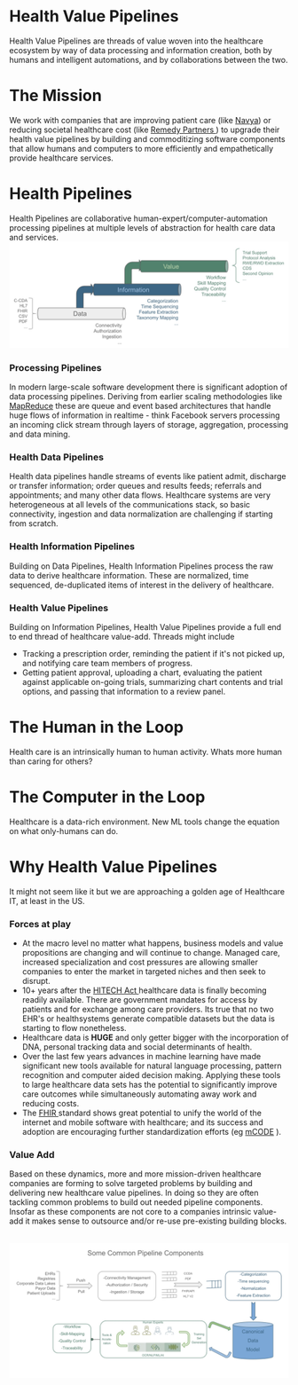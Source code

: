 # Health Value Pipelines
Health Value Pipelines are threads of value woven into the healthcare ecosystem by way of data processing and information creation, both by humans and intelligent automations, and by collaborations between the two.

# The Mission
We work with companies that are improving patient care (like [Navya](https://navya.care/)) or reducing societal healthcare cost (like [Remedy Partners ](https://www.remedypartners.com/)) to upgrade their health value pipelines by building and commoditizing software components that allow humans and computers to more efficiently and empathetically provide healthcare services.

# Health Pipelines
Health Pipelines are collaborative human-expert/computer-automation processing pipelines at multiple levels of abstraction for health care data and services.
<br/>
<img src="/HealthPipelines-picture.jpeg" style="border:none;">
### Processing Pipelines
In modern large-scale software development there is significant adoption of data processing pipelines. Deriving from earlier scaling methodologies like [MapReduce](https://en.wikipedia.org/wiki/MapReduce) these are queue and event based architectures that handle huge flows of information in realtime - think Facebook servers processing an incoming click stream through layers of storage, aggregation, processing and data mining.

### Health Data Pipelines
Health data pipelines handle streams of events like patient admit, discharge or transfer information; order queues and results feeds; referrals and appointments; and many other data flows. Healthcare systems are very heterogeneous at all levels of the communications stack, so basic connectivity, ingestion and data normalization are challenging if starting from scratch.

### Health Information Pipelines
Building on Data Pipelines, Health Information Pipelines process the raw data to derive healthcare information. These are normalized, time sequenced, de-duplicated items of interest in the delivery of healthcare.

### Health Value Pipelines
Building on Information Pipelines, Health Value Pipelines provide a full end to end thread of healthcare value-add. Threads might include
- Tracking a prescription order, reminding the patient if it's not picked up, and notifying care team members of progress.
- Getting patient approval, uploading a chart, evaluating the patient against applicable on-going trials, summarizing chart contents and trial options, and passing that information to a review panel.

# The Human in the Loop
Health care is an intrinsically human to human activity. Whats more human than caring for others?

# The Computer in the Loop
Healthcare is a data-rich environment. New ML tools change the equation on what only-humans can do.

# Why Health Value Pipelines
It might not seem like it but we are approaching a golden age of Healthcare IT, at least in the US.

### Forces at play
- At the macro level no matter what happens, business models and value propositions are changing and will continue to change. Managed care, increased specialization and cost pressures are allowing smaller companies to enter the market in targeted niches and then seek to disrupt.
- 10+ years after the [HITECH Act ](https://www.hipaajournal.com/what-is-the-hitech-act/) healthcare data is finally becoming readily available. There are government mandates for access by patients and for exchange among care providers. Its true that no two EHR's or healthsystems generate compatible datasets but the data is starting to flow nonetheless. 
- Healthcare data is **HUGE** and only getter bigger with the incorporation of DNA, personal tracking data and social determinants of health.
- Over the last few years advances in machine learning have made significant new tools available for natural language processing, pattern recognition and computer aided decision making. Applying these tools to large healthcare data sets has the potential to significantly improve care outcomes while simultaneously automating away work and reducing costs.
- The [FHIR ](https://healthitanalytics.com/news/4-basics-to-know-about-the-role-of-fhir-in-interoperability) standard shows great potential to unify the world of the internet and mobile software with healthcare; and its success and adoption are encouraging further standardization efforts (eg [mCODE](https://mcodeinitiative.org/) ).

### Value Add
Based on these dynamics, more and more mission-driven healthcare companies are forming to solve targeted problems by building and delivering new healthcare value pipelines. In doing so they are often tackling common problems to build out needed pipeline components. Insofar as these components are not core to a companies intrinsic value-add it makes sense to outsource and/or re-use pre-existing building blocks.

<br/>
<img src="/HealthPipeline-components.jpeg" style="border:none;">
